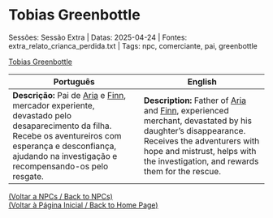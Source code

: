 
# Tobias Greenbottle

Sessões: Sessão Extra | Datas: 2025-04-24 | Fontes: extra_relato_crianca_perdida.txt | Tags: npc, comerciante, pai, greenbottle

[Tobias Greenbottle](tobias_greenbottle.png)

| Português | English |
|-----------|---------|
| **Descrição:** Pai de [Aria](aria_greenbottle.md) e [Finn](finn_greenbottle.md), mercador experiente, devastado pelo desaparecimento da filha. Recebe os aventureiros com esperança e desconfiança, ajudando na investigação e recompensando-os pelo resgate. | **Description:** Father of [Aria](aria_greenbottle.md) and [Finn](finn_greenbottle.md), experienced merchant, devastated by his daughter’s disappearance. Receives the adventurers with hope and mistrust, helps with the investigation, and rewards them for the rescue. |

[(Voltar a NPCs / Back to NPCs)](npcs.md)  
[(Voltar à Página Inicial / Back to Home Page)](index.md)

